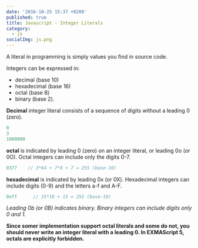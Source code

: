 ```yaml
---
date: '2016-10-25 15:37 +0200'
published: true
title: Javascript - Integer Literals
category:
  - js
socialImg: js.png
---
```

A literal in programming is simply values you find in source code. 

Integers can be expressed in:

* decimal (base 10) 
* hexadecimal (base 16) 
* octal (base 8)
* binary (base 2).

**Decimal** integer literal consists of a sequence of digits without a leading 0 (zero).

```javascript
0
3
1000000
```

**octal** is indicated by leading 0 (zero) on an integer literal, or leading 0o (or 0O). Octal integers can include only the digits 0-7.

```javascript
0377	// 3*64 + 7*8 + 7 = 255 (base-10)
```

 **hexadecimal** is indicated by leading 0x (or 0X). Hexadecimal integers can include digits (0-9) and the letters a-f and A-F.

```javascript
0xff	  // 15*16 + 15 = 255 (base-10)
```

*Leading 0b (or 0B) indicates binary. Binary integers can include digits only 0 and 1.*

**Since somer implementation support octal literals and some do not, you should never write an integer literal with a leading 0. In EXMAScript 5, octals are explicitly forbidden.**

